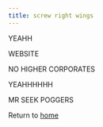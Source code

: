 ```yaml
---
title: screw right wings
---
```


YEAHH

WEBSITE

NO HIGHER CORPORATES

YEAHHHHHH

MR SEEK
POGGERS

Return to [home](index.md)
